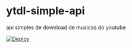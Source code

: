# ytdl-simple-api
api simples de download de musicas do youtube

[![Deploy](https://www.herokucdn.com/deploy/button.svg)](https://heroku.com/deploy?template=https://github.com/erickythierry/ytdl-simple-api)

